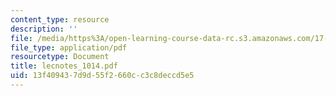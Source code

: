 ```yaml
---
content_type: resource
description: ''
file: /media/https%3A/open-learning-course-data-rc.s3.amazonaws.com/17-874-quantitative-research-methods-multivariate-spring-2004/13f409437d9d55f2660cc3c8deccd5e5_lecnotes_1014.pdf
file_type: application/pdf
resourcetype: Document
title: lecnotes_1014.pdf
uid: 13f40943-7d9d-55f2-660c-c3c8deccd5e5
---
```

